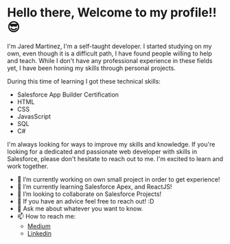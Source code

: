 # Hello there, Welcome to my profile!! :sunglasses:

I'm Jared Martinez, I'm a self-taught developer. I started studying on my own, even though it is a difficult path, I have found people willing to help and teach. While I don't have any professional experience in these fields yet, I have been honing my skills through personal projects.

During this time of learning I got these technical skills:

- Salesforce App Builder Certification 
- HTML
- CSS
- JavasScript
- SQL
- C#

I'm always looking for ways to improve my skills and knowledge. If you're looking for a dedicated and passionate web developer with skills in Salesforce, please don't hesitate to reach out to me. I'm excited to learn and work together. 

- 🔭 I’m currently working on own small project in order to get experience!
- 🌱 I’m currently learning Salesforce Apex, and ReactJS!
- 👯 I’m looking to collaborate on Salesforce Projects!
- 🤔 If you have an advice feel free to reach out! :D
- 💬 Ask me about whatever you want to know.
- 📫 How to reach me:
  - [Medium](https://medium.com/@jaredcv04)
  - [Linkedin](https://www.linkedin.com/in/jared-martinez-652201170/)




